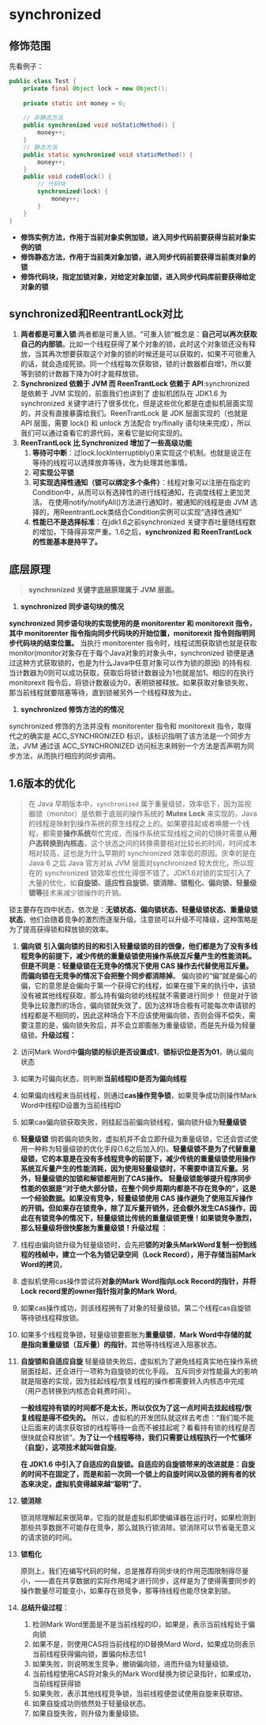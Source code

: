 # synchronized

## 修饰范围
先看例子：
```java
public class Test {
    private final Object lock = new Object();
    
    private static int money = 0;
    
    // 非静态方法
    public synchronized void noStaticMethod() {
        money++;
    }
    // 静态方法
    public static synchronized void staticMethod() {
        money++;
    }
    public void codeBlock() {
        // 代码块
        synchronized(lock) {
            money++;
        }
    }
}
```
- **修饰实例方法，作用于当前对象实例加锁，进入同步代码前要获得当前对象实例的锁**
- **修饰静态方法，作用于当前类对象加锁，进入同步代码前要获得当前类对象的锁** 
- **修饰代码块，指定加锁对象，对给定对象加锁，进入同步代码库前要获得给定对象的锁**

## synchronized和ReentrantLock对比
1. **两者都是可重入锁**:两者都是可重入锁。“可重入锁”概念是：**自己可以再次获取自己的内部锁**。比如一个线程获得了某个对象的锁，此时这个对象锁还没有释放，当其再次想要获取这个对象的锁的时候还是可以获取的，如果不可锁重入的话，就会造成死锁。同一个线程每次获取锁，锁的计数器都自增1，所以要等到锁的计数器下降为0时才能释放锁。
2. **Synchronized 依赖于 JVM 而 ReenTrantLock 依赖于 API**:synchronized 是依赖于 JVM 实现的，前面我们也讲到了 虚拟机团队在 JDK1.6 为 synchronized 关键字进行了很多优化，但是这些优化都是在虚拟机层面实现的，并没有直接暴露给我们。ReenTrantLock 是 JDK 层面实现的（也就是 API 层面，需要 lock() 和 unlock 方法配合 try/finally 语句块来完成），所以我们可以通过查看它的源代码，来看它是如何实现的。
3. **ReenTrantLock 比 Synchronized 增加了一些高级功能**
    1. **等待可中断**：过lock.lockInterruptibly()来实现这个机制。也就是说正在等待的线程可以选择放弃等待，改为处理其他事情。
    2. **可实现公平锁**
    3. **可实现选择性通知（锁可以绑定多个条件）**：线程对象可以注册在指定的Condition中，从而可以有选择性的进行线程通知，在调度线程上更加灵活。 在使用notify/notifyAll()方法进行通知时，被通知的线程是由 JVM 选择的，用ReentrantLock类结合Condition实例可以实现“选择性通知”
    4. **性能已不是选择标准**：在jdk1.6之前synchronized 关键字吞吐量随线程数的增加，下降得非常严重。1.6之后，**synchronized 和 ReenTrantLock 的性能基本是持平了。**
    
## 底层原理
> **synchronized 关键字底层原理属于 JVM 层面。**

1. **synchronized 同步语句块的情况**

**synchronized 同步语句块的实现使用的是 monitorenter 和 monitorexit 指令，其中 monitorenter 指令指向同步代码块的开始位置，monitorexit 指令则指明同步代码块的结束位置。** 当执行 monitorenter 指令时，线程试图获取锁也就是获取 monitor(monitor对象存在于每个Java对象的对象头中，synchronized 锁便是通过这种方式获取锁的，也是为什么Java中任意对象可以作为锁的原因) 的持有权.当计数器为0则可以成功获取，获取后将锁计数器设为1也就是加1。相应的在执行 monitorexit 指令后，将锁计数器设为0，表明锁被释放。如果获取对象锁失败，那当前线程就要阻塞等待，直到锁被另外一个线程释放为止。

1. **synchronized 修饰方法的的情况**

synchronized 修饰的方法并没有 monitorenter 指令和 monitorexit 指令，取得代之的确实是 ACC_SYNCHRONIZED 标识，该标识指明了该方法是一个同步方法，JVM 通过该 ACC_SYNCHRONIZED 访问标志来辨别一个方法是否声明为同步方法，从而执行相应的同步调用。

## 1.6版本的优化
> 在 Java 早期版本中，`synchronized` 属于重量级锁，效率低下，因为监视器锁（monitor）是依赖于底层的操作系统的 **Mutex Lock** 来实现的，Java 的线程是映射到操作系统的原生线程之上的。如果要挂起或者唤醒一个线程，都需要**操作系统**帮忙完成，而操作系统实现线程之间的切换时需要从**用户态转换到内核态**，这个状态之间的转换需要相对比较长的时间，时间成本相对较高，这也是为什么早期的 synchronized 效率低的原因。庆幸的是在 Java 6 之后 Java 官方对从 JVM 层面对synchronized 较大优化，所以现在的 synchronized 锁效率也优化得很不错了。JDK1.6对锁的实现引入了大量的优化，如**自旋锁、适应性自旋锁、锁消除、锁粗化、偏向锁、轻量级锁等**技术来减少锁操作的开销。

锁主要存在四中状态，依次是：**无锁状态、偏向锁状态、轻量级锁状态、重量级锁状态**，他们会随着竞争的激烈而逐渐升级。注意锁可以升级不可降级，这种策略是为了提高获得锁和释放锁的效率。

1. **偏向锁**
  **引入偏向锁的目的和引入轻量级锁的目的很像，他们都是为了没有多线程竞争的前提下，减少传统的重量级锁使用操作系统互斥量产生的性能消耗。但是不同是：轻量级锁在无竞争的情况下使用 CAS 操作去代替使用互斥量。而偏向锁在无竞争的情况下会把整个同步都消除掉**。
  偏向锁的“偏”就是偏心的偏，它的意思是会偏向于第一个获得它的线程，如果在接下来的执行中，该锁没有被其他线程获取，那么持有偏向锁的线程就不需要进行同步！
  但是对于锁竞争比较激烈的场合，偏向锁就失效了，因为这样场合极有可能每次申请锁的线程都是不相同的，因此这种场合下不应该使用偏向锁，否则会得不偿失，需要注意的是，偏向锁失败后，并不会立即膨胀为重量级锁，而是先升级为轻量级锁。**升级过程：**
  1. 访问Mark Word中**偏向锁的标识是否设置成1**，**锁标识位是否为01**，确认偏向状态
  2. 如果为可偏向状态，则判断**当前线程ID是否为偏向线程**
  3. 如果偏向线程未当前线程，则通过**cas操作竞争锁**，如果竞争成功则操作Mark Word中线程ID设置为当前线程ID
  4. 如果cas偏向锁获取失败，则挂起当前偏向锁线程，偏向锁升级为**轻量级锁**      

3. **轻量级锁**
  倘若偏向锁失败，虚拟机并不会立即升级为重量级锁，它还会尝试使用一种称为轻量级锁的优化手段(1.6之后加入的)。**轻量级锁不是为了代替重量级锁，它的本意是在没有多线程竞争的前提下，减少传统的重量级锁使用操作系统互斥量产生的性能消耗，因为使用轻量级锁时，不需要申请互斥量。另外，轻量级锁的加锁和解锁都用到了CAS操作。**
  **轻量级锁能够提升程序同步性能的依据是“对于绝大部分锁，在整个同步周期内都是不存在竞争的”，这是一个经验数据。如果没有竞争，轻量级锁使用 CAS 操作避免了使用互斥操作的开销。但如果存在锁竞争，除了互斥量开销外，还会额外发生CAS操作，因此在有锁竞争的情况下，轻量级锁比传统的重量级锁更慢！如果锁竞争激烈，那么轻量级将很快膨胀为重量级锁！升级过程** ：
  1. 线程由偏向锁升级为轻量级锁时，会先把**锁的对象头MarkWord复制一份到线程的栈帧中，建立一个名为锁记录空间（Lock Record），用于存储当前Mark Word的拷贝**。
  2. 虚拟机使用cas操作尝试将**对象的Mark Word指向Lock Record的指针，并将Lock record里的owner指针指对象的Mark Word**。
  3. 如果cas操作成功，则该线程拥有了对象的轻量级锁。第二个线程cas自旋锁等待锁线程释放锁。
  4. 如果多个线程竞争锁，轻量级锁要膨胀为**重量级锁**，**Mark Word中存储的就是指向重量级锁（互斥量）的指针**。其他等待线程进入阻塞状态。

5. **自旋锁和自适应自旋**
  轻量级锁失败后，虚拟机为了避免线程真实地在操作系统层面挂起，还会进行一项称为自旋锁的优化手段。
  互斥同步对性能最大的影响就是阻塞的实现，因为挂起线程/恢复线程的操作都需要转入内核态中完成（用户态转换到内核态会耗费时间）。

    **一般线程持有锁的时间都不是太长，所以仅仅为了这一点时间去挂起线程/恢复线程是得不偿失的。** 所以，虚拟机的开发团队就这样去考虑：“我们能不能让后面来的请求获取锁的线程等待一会而不被挂起呢？看看持有锁的线程是否很快就会释放锁”。**为了让一个线程等待，我们只需要让线程执行一个忙循环（自旋），这项技术就叫做自旋**。

    **在 JDK1.6 中引入了自适应的自旋锁。自适应的自旋锁带来的改进就是：自旋的时间不在固定了，而是和前一次同一个锁上的自旋时间以及锁的拥有者的状态来决定，虚拟机变得越来越“聪明”了**。

6. **锁消除**

    锁消除理解起来很简单，它指的就是虚拟机即使编译器在运行时，如果检测到那些共享数据不可能存在竞争，那么就执行锁消除。锁消除可以节省毫无意义的请求锁的时间。

7. **锁粗化**

    原则上，我们在编写代码的时候，总是推荐将同步块的作用范围限制得尽量小，——直在共享数据的实际作用域才进行同步，这样是为了使得需要同步的操作数量尽可能变小，如果存在锁竞争，那等待线程也能尽快拿到锁。

8. **总结升级过程**：

    1. 检测Mark Word里面是不是当前线程的ID，如果是，表示当前线程处于偏向锁
    2. 如果不是，则使用CAS将当前线程的ID替换Mard Word，如果成功则表示当前线程获得偏向锁，置偏向标志位1
    3. 如果失败，则说明发生竞争，撤销偏向锁，进而升级为轻量级锁。
    4. 当前线程使用CAS将对象头的Mark Word替换为锁记录指针，如果成功，当前线程获得锁
    5. 如果失败，表示其他线程竞争锁，当前线程便尝试使用自旋来获取锁。
    6. 如果自旋成功则依然处于轻量级状态。
    7. 如果自旋失败，则升级为重量级锁。
